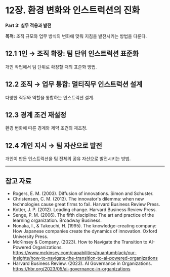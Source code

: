 # 12장. 환경 변화와 인스트럭션의 진화

**Part 3: 실무 적용과 발전**

**목적:** 조직 규모와 업무 방식의 변화에 맞춰 지침을 발전시키는 방법을 다룬다.

## 12.1 1인 → 조직 확장: 팀 단위 인스트럭션 표준화
개인 작업에서 팀 단위로 확장할 때의 표준화 방법.

## 12.2 조직 → 업무 통합: 멀티직무 인스트럭션 설계
다양한 직무와 역할을 통합하는 인스트럭션 설계.

## 12.3 경계 조건 재설정
환경 변화에 따른 경계와 제약 조건의 재조정.

## 12.4 개인 지시 → 팀 자산으로 발전
개인이 만든 인스트럭션을 팀 전체의 공유 자산으로 발전시키는 방법.

---

## 참고 자료

- Rogers, E. M. (2003). Diffusion of innovations. Simon and Schuster.
- Christensen, C. M. (2013). The innovator's dilemma: when new technologies cause great firms to fail. Harvard Business Review Press.
- Kotter, J. P. (2012). Leading change. Harvard Business Review Press.
- Senge, P. M. (2006). The fifth discipline: The art and practice of the learning organization. Broadway Business.
- Nonaka, I., & Takeuchi, H. (1995). The knowledge-creating company: How Japanese companies create the dynamics of innovation. Oxford University Press.
- McKinsey & Company. (2023). How to Navigate the Transition to AI-Powered Organizations. https://www.mckinsey.com/capabilities/quantumblack/our-insights/how-to-navigate-the-transition-to-ai-powered-organizations
- Harvard Business Review. (2023). AI Governance in Organizations. https://hbr.org/2023/05/ai-governance-in-organizations
